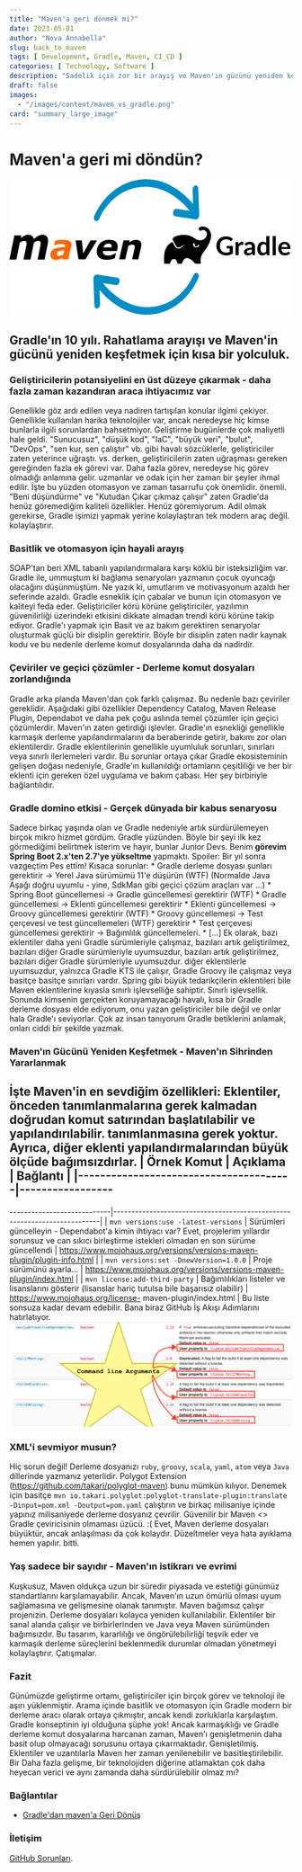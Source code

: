```yaml
---
title: "Maven'a geri dönmek mi?"
date: 2023-05-01
author: "Nova Annabella"
slug: back_to_maven
tags: [ Development, Gradle, Maven, CI_CD ]
categories: [ Technology, Software ]
description: "Sadelik için zor bir arayış ve Maven'ın gücünü yeniden keşfetmek için kısa bir yolculuk"
draft: false
images:
  - "/images/content/maven_vs_gradle.png"
card: "summary_large_image"
---
```




# Maven'a geri mi döndün?

[![maven_vs_gradle](/images/content/maven_vs_gradle.png)](https://phauer.com/2018/moving-back-from-gradle-to-maven/)

## Gradle'ın 10 yılı. Rahatlama arayışı ve Maven'in gücünü yeniden keşfetmek için kısa bir yolculuk.



### Geliştiricilerin potansiyelini en üst düzeye çıkarmak - daha fazla zaman kazandıran araca ihtiyacımız var

Genellikle göz ardı edilen veya nadiren tartışılan konular ilgimi çekiyor. Genellikle kullanılan harika teknolojiler
var, ancak neredeyse hiç kimse bunlarla ilgili sorunlardan bahsetmiyor. Geliştirme bugünlerde çok maliyetli hale geldi.
"Sunucusuz", "düşük kod", "IaC", "büyük veri", "bulut", "DevOps", "sen kur, sen çalıştır" vb. gibi havalı sözcüklerle,
geliştiriciler zaten yeterince uğraştı. vs. derken, geliştiricilerin zaten uğraşması gereken gereğinden fazla ek görevi
var. Daha fazla görev, neredeyse hiç görev olmadığı anlamına gelir. uzmanlar ve odak için her zaman bir şeyler ihmal
edilir. İşte bu yüzden otomasyon ve zaman tasarrufu çok önemlidir. önemli. "Beni düşündürme" ve "Kutudan Çıkar çıkmaz
çalışır" zaten Gradle'da henüz göremediğim kaliteli özellikler. Henüz göremiyorum. Adil olmak gerekirse, Gradle işimizi
yapmak yerine kolaylaştıran tek modern araç değil. kolaylaştırır.

### Basitlik ve otomasyon için hayali arayış

SOAP'tan beri XML tabanlı yapılandırmalara karşı köklü bir isteksizliğim var. Gradle ile, ummuştum ki bağlama
senaryoları yazmanın çocuk oyuncağı olacağını düşünmüştüm. Ne yazık ki, umutlarım ve motivasyonum azaldı her seferinde
azaldı. Gradle esneklik için çabalar ve bunun için otomasyon ve kaliteyi feda eder. Geliştiriciler körü körüne
geliştiriciler, yazılımın güvenilirliği üzerindeki etkisini dikkate almadan trendi körü körüne takip ediyor. Gradle'ı
yapmak için Basit ve az bakım gerektiren senaryolar oluşturmak güçlü bir disiplin gerektirir. Böyle bir disiplin zaten
nadir kaynak kodu ve bu nedenle derleme komut dosyalarında daha da nadirdir.

### Çeviriler ve geçici çözümler - Derleme komut dosyaları zorlandığında

Gradle arka planda Maven'dan çok farklı çalışmaz. Bu nedenle bazı çeviriler gereklidir. Aşağıdaki gibi özellikler
Dependency Catalog, Maven Release Plugin, Dependabot ve daha pek çoğu aslında temel çözümler için geçici çözümlerdir.
Maven'ın zaten getirdiği işlevler. Gradle'ın esnekliği genellikle karmaşık derleme yapılandırmalarını da beraberinde
getirir, bakımı zor olan eklentilerdir. Gradle eklentilerinin genellikle uyumluluk sorunları, sınırları veya sınırlı
ilerlemeleri vardır. Bu sorunlar ortaya çıkar Gradle ekosisteminin gelişen doğası nedeniyle, Gradle'ın kullanıldığı
ortamların çeşitliliği ve her bir eklenti için gereken özel uygulama ve bakım çabası. Her şey birbiriyle bağlantılıdır.

### Gradle domino etkisi - Gerçek dünyada bir kabus senaryosu

Sadece birkaç yaşında olan ve Gradle nedeniyle artık sürdürülemeyen birçok mikro hizmet gördüm. Gradle yüzünden. Böyle
bir şeyi ilk kez görmediğimi belirtmek isterim ve hayır, bunlar Junior Devs. Benim **görevim Spring Boot 2.x'ten 2.7'ye
yükseltme** yapmaktı. Spoiler: Bir yıl sonra vazgeçtim Pes ettim! Kısaca sorunlar: * Gradle derleme dosyası şunları
gerektirir -> Yerel Java sürümümü 11'e düşürün (WTF) (Normalde Java  Aşağı doğru uyumlu - yine, SdkMan gibi geçici
çözüm araçları var ...) * Spring Boot güncellemesi -> Gradle güncellemesi gerektirir (WTF) * Gradle güncellemesi ->
Eklenti güncellemesi gerektirir * Eklenti güncellemesi -> Groovy güncellemesi gerektirir (WTF) * Groovy güncellemesi ->
Test çerçevesi ve test güncellemeleri (WTF) gerektirir * Test çerçevesi güncellemesi gerektirir -> Bağımlılık
güncellemeleri. * \[...]  Ek olarak, bazı eklentiler daha yeni Gradle sürümleriyle çalışmaz, bazıları artık
geliştirilmez, bazıları diğer Gradle sürümleriyle uyumsuzdur, bazıları artık geliştirilmez, bazıları diğer Gradle
sürümleriyle uyumsuzdur.  diğer eklentilerle uyumsuzdur, yalnızca Gradle KTS ile çalışır, Gradle Groovy ile çalışmaz
veya basitçe  basitçe sınırları vardır. Spring gibi büyük tedarikçilerin eklentileri bile Maven eklentilerine kıyasla
sınırlı işlevselliğe sahiptir.  Sınırlı işlevsellik. Sonunda kimsenin gerçekten koruyamayacağı havalı, kısa bir Gradle
derleme dosyası elde ediyorum,  onu yazan geliştiriciler bile değil ve onlar hala Gradle'ı seviyorlar. Çok az insan
tanıyorum  Gradle betiklerini anlamak, onları ciddi bir şekilde yazmak.

### Maven'ın Gücünü Yeniden Keşfetmek - Maven'ın Sihrinden Yararlanmak

İşte Maven'in en sevdiğim özellikleri: Eklentiler, önceden tanımlanmalarına gerek kalmadan doğrudan komut satırından
başlatılabilir ve yapılandırılabilir. tanımlanmasına gerek yoktur. Ayrıca, diğer eklenti yapılandırmalarından büyük
ölçüde bağımsızdırlar. | Örnek Komut | Açıklama | Bağlantı | |---------------------------------------|-----------------
------------------------------------------------------------------------------------------------------------------------
----------------------------|--------------------------------------------------------------------------| | `mvn
versions:use -latest-versions` | Sürümleri güncelleyin - Dependabot'a kimin ihtiyacı var? Evet, projelerim yıllardır
sorunsuz ve can sıkıcı birleştirme istekleri olmadan en son sürüme güncellendi |
https://www.mojohaus.org/versions/versions-maven-plugin/plugin-info.html | | `mvn versions:set -DnewVersion=1.0.0` |
Proje sürümünü ayarla...
| https://www.mojohaus.org/versions/versions-maven-plugin/index.html | | `mvn license:add-third-party` | Bağımlılıkları
listeler ve lisanslarını gösterir (lisanslar hariç tutulsa bile başarısız olabilir) | https://www.mojohaus.org/license-
maven-plugin/index.html | Bu liste sonsuza kadar devam edebilir. Bana biraz GitHub İş Akışı Adımlarını hatırlatıyor.
![maven_plugin_command_line_args](/images/content/maven_plugin_command_line_args.png)

### XML'i sevmiyor musun?

Hiç sorun değil! Derleme dosyanızı `ruby`, `groovy`, `scala`, `yaml`, `atom` veya `Java` dillerinde yazmanız yeterlidir.
Polygot Extension (https://github.com/takari/polyglot-maven) bunu mümkün kılıyor. Denemek için basitçe `mvn
io.takari.polyglot:polyglot-translate-plugin:translate -Dinput=pom.xml -Doutput=pom.yaml` çalıştırın ve birkaç
milisaniye içinde yapınız milisaniyede derleme dosyanız çevrilir. Güvenilir bir Maven <> Gradle çeviricisinin olmaması
üzücü. :( Evet, Maven derleme dosyaları büyüktür, ancak anlaşılması da çok kolaydır. Düzeltmeler veya hata ayıklama
hemen yapılır. bitti.

### Yaş sadece bir sayıdır - Maven'ın istikrarı ve evrimi

Kuşkusuz, Maven oldukça uzun bir süredir piyasada ve estetiği günümüz standartlarını karşılamayabilir. Ancak, Maven'ın
uzun ömürlü olması uyum sağlamasına ve gelişmesine olanak tanımıştır. Maven bağımsız çalışır projenizin. Derleme
dosyaları kolayca yeniden kullanılabilir. Eklentiler bir sanal alanda çalışır ve birbirlerinden ve Java veya Maven
sürümünden bağımsızdır. Bu tasarım, kararlılığı ve öngörülebilirliği teşvik eder ve karmaşık derleme süreçlerini
beklenmedik durumlar olmadan yönetmeyi kolaylaştırır. Çatışmalar.

### Fazit

Günümüzde geliştirme ortamı, geliştiriciler için birçok görev ve teknoloji ile aşırı yüklenmiştir. Arama içinde basitlik
ve otomasyon için Gradle modern bir derleme aracı olarak ortaya çıkmıştır, ancak kendi zorluklarla karşılaştım. Gradle
konseptinin iyi olduğuna şüphe yok! Ancak karmaşıklığı ve Gradle derleme komut dosyalarına harcanan zaman, Maven'ı
genişletmenin daha basit olup olmayacağı sorusunu ortaya çıkarmaktadır. Genişletilmiş. Eklentiler ve uzantılarla Maven
her zaman yenilenebilir ve basitleştirilebilir. Bir Daha fazla gelişme, bir teknolojiden diğerine atlamaktan çok daha
heyecan verici ve aynı zamanda daha sürdürülebilir olmaz mı?

### Bağlantılar

* [Gradle'dan maven'a Geri Dönüş](https://phauer.com/2018/moving-back-from-gradle-to-maven/)

### İletişim

[GitHub Sorunları](https://github.com/NovaAnnabella/the_unspoken/issues/new/choose).
